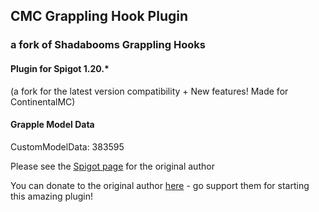 ## CMC Grappling Hook Plugin
### a fork of Shadabooms Grappling Hooks
#### Plugin for Spigot 1.20.*
(a fork for the latest version compatibility + New features! Made for ContinentalMC)
  


#### Grapple Model Data
CustomModelData: 383595





Please see the [Spigot page](https://www.spigotmc.org/resources/shoobadoms-grappling-hooks.106229/) for the original author
  
You can donate to the original author [here](https://www.paypal.com/donate/?hosted_button_id=RW6MXPQRV25H4) - go support them for starting this amazing plugin!

